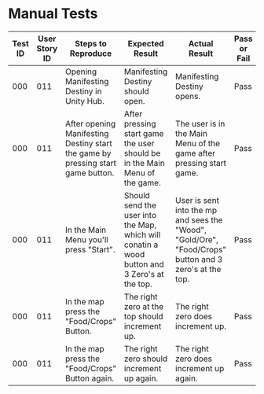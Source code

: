 # Manual Tests


| Test ID | User Story ID | Steps to Reproduce | Expected Result | Actual Result | Pass or Fail |
|----------------|---------------|-------------|---------------------|--------|--------|
|            000 |           011 | Opening Manifesting Destiny in Unity Hub. | Manifesting Destiny should open. | Manifesting Destiny opens. | Pass |
|            000 |           011 | After opening Manifesting Destiny start the game by pressing start game button. | After pressing start game the user should be in the Main Menu of the game. | The user is in the Main Menu of the game after pressing start game. | Pass |
|            000 |           011 | In the Main Menu you'll press "Start". | Should send the user into the Map, which will conatin a wood button and 3 Zero's at the top. | User is sent into the mp and sees the "Wood", "Gold/Ore", "Food/Crops" button and 3 zero's at the top. | Pass |
|            000 |           011 | In the map press the "Food/Crops" Button. | The right zero at the top should increment up. | The right zero does increment up. | Pass |
|            000 |           011 | In the map press the "Food/Crops" Button again. | The right zero should increment up again. | The right zero does increment up again. | Pass |
